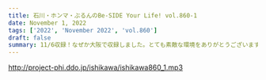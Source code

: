 ```yaml
---
title: 石川・ホンマ・ぶるんのBe-SIDE Your Life! vol.860-1
date: November 1, 2022
tags: ['2022', 'November 2022', 'vol.860']
draft: false
summary: 11/6収録！なぜか大阪で収録しました。とても素敵な環境をありがとうございます！
---
```


http://project-phi.ddo.jp/ishikawa/ishikawa860_1.mp3